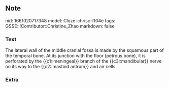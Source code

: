 ## Note
nid: 1661020717348
model: Cloze-chrisc-ff04e
tags: GSSE::!Contributor::Christine_Zhao
markdown: false

### Text
<div>
  <div>
    <div>
      <div>
        <div>
          <div>
            <div>
              The lateral wall of the middle cranial fossa is made
              by the squamous part of the temporal bone. At its
              junction with the floor (petrous bone), it is
              perforated by the {{c1::meningeal}} branch of the
              {{c3::mandibular}} nerve on its way to the
              {{c2::mastoid antrum}} and air cells.
            </div>
          </div>
        </div>
      </div>
    </div>
  </div>
</div>

### Extra

